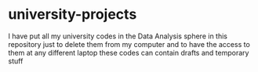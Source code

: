 # university-projects
I have put all my university codes in the Data Analysis sphere in this repository just to delete them from my computer and to have the access to them at any different laptop
these codes can contain drafts and temporary stuff
